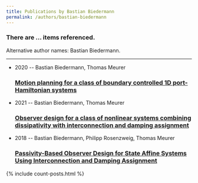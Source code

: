 ```yaml
---
title: Publications by Bastian Biedermann
permalink: /authors/bastian-biedermann
---
```


<h3 id="number-posts">There are ... items referenced.</h3>
<p id='info-authors'>Alternative author names: Bastian Biedermann.</p>
<hr />
<ul class="post-list">
<li><span class='post-meta'>2020 -- Bastian Biedermann, Thomas Meurer</span><h3><a class='post-link' href="{{ site.baseurl }}/motion-planning-for-a-class-of-boundary-controlled-1d-port-hamiltonian-systems">Motion planning for a class of boundary controlled 1D port-Hamiltonian systems</a></h3></li>
<li><span class='post-meta'>2021 -- Bastian Biedermann, Thomas Meurer</span><h3><a class='post-link' href="{{ site.baseurl }}/observer-design-for-a-class-of-nonlinear-systems-combining-dissipativity-with-interconnection-and-damping-assignment">Observer design for a class of nonlinear systems combining dissipativity with interconnection and damping assignment</a></h3></li>
<li><span class='post-meta'>2018 -- Bastian Biedermann, Philipp Rosenzweig, Thomas Meurer</span><h3><a class='post-link' href="{{ site.baseurl }}/passivity-based-observer-design-for-state-affine-systems-using-interconnection-and-damping-assignment">Passivity-Based Observer Design for State Affine Systems Using Interconnection and Damping Assignment</a></h3></li>

</ul>
{% include count-posts.html %}
